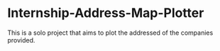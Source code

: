# Internship-Address-Map-Plotter
This is a solo project that aims to plot the addressed of the companies provided. 
